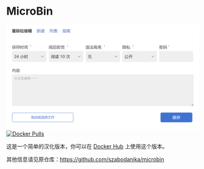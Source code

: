 # MicroBin
![Screenshot](.github/index.png)
[![Docker Pulls](https://img.shields.io/docker/pulls/mikusa/microbin-cn?label=Docker%20pulls)](https://img.shields.io/docker/pulls/mikusa/microbin-cn?label=Docker%20pulls)

这是一个简单的汉化版本，你可以在 [Docker Hub](https://hub.docker.com/r/mikusa/microbin-cn) 上使用这个版本。

其他信息请见原仓库：https://github.com/szabodanika/microbin
